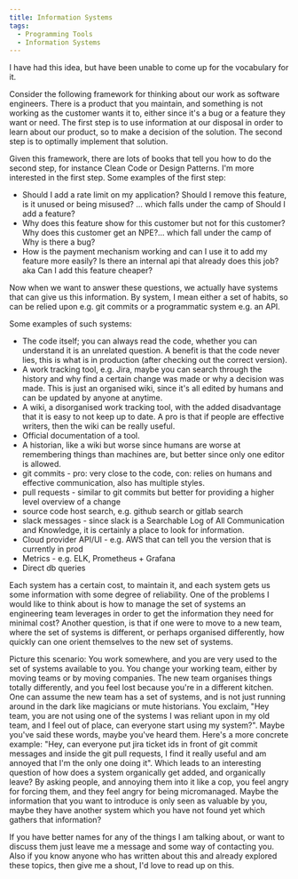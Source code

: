 ```yaml
---
title: Information Systems
tags:
  - Programming Tools
  - Information Systems
---
```


I have had this idea, but have been unable to come up for the vocabulary for it. 

Consider the following framework for thinking about our work as software engineers. There is a product that you maintain, and something is not working as the customer wants it to, either since it's a bug or a feature they want or need. The first step is to use information at our disposal in order to learn about our product, so to make a decision of the solution. The second step is to optimally implement that solution. 

Given this framework, there are lots of books that tell you how to do the second step, for instance Clean Code or Design Patterns. I'm more interested in the first step. Some examples of the first step:

- Should I add a rate limit on my application? Should I remove this feature, is it unused or being misused? ... which falls under the camp of Should I add a feature?
- Why does this feature show for this customer but not for this customer? Why does this customer get an NPE?... which fall under the camp of Why is there a bug?
- How is the payment mechanism working and can I use it to add my feature more easily? Is there an internal api that already does this job? aka Can I add this feature cheaper?

Now when we want to answer these questions, we actually have systems that can give us this information. By system, I mean either a set of habits, so can be relied upon e.g. git commits or a programmatic system e.g. an API. 

Some examples of such systems:

- The code itself; you can always read the code, whether you can understand it is an unrelated question. A benefit is that the code never lies, this is what is in production (after checking out the correct version).
- A work tracking tool, e.g. Jira, maybe you can search through the history and why find a certain change was made or why a decision was made. This is just an organised wiki, since it's all edited by humans and can be updated by anyone at anytime.
- A wiki, a disorganised work tracking tool, with the added disadvantage that it is easy to not keep up to date. A pro is that if people are effective writers, then the wiki can be really useful.
- Official documentation of a tool. 
- A historian, like a wiki but worse since humans are worse at remembering things than machines are, but better since only one editor is allowed. 
- git commits - pro: very close to the code, con: relies on humans and effective communication, also has multiple styles.
- pull requests - similar to git commits but better for providing a higher level overview of a change
- source code host search, e.g. github search or gitlab search
- slack messages - since slack is a Searchable Log of All Communication and Knowledge, it is certainly a place to look for information. 
- Cloud provider API/UI - e.g. AWS that can tell you the version that is currently in prod
- Metrics - e.g. ELK, Prometheus + Grafana
- Direct db queries

Each system has a certain cost, to maintain it, and each system gets us some information with some degree of reliability. One of the problems I would like to think about is how to manage the set of systems an engineering team leverages in order to get the information they need for minimal cost? Another question, is that if one were to move to a new team, where the set of systems is different, or perhaps organised differently, how quickly can one orient themselves to the new set of systems.

Picture this scenario: You work somewhere, and you are very used to the set of systems available to you. You change your working team, either by moving teams or by moving companies. The new team organises things totally differently, and you feel lost because you're in a different kitchen. One can assume the new team has a set of systems, and is not just running around in the dark like magicians or mute historians. You exclaim, "Hey team, you are not using one of the systems I was reliant upon in my old team, and I feel out of place, can everyone start using my system?". Maybe you've said these words, maybe you've heard them. Here's a more concrete example: "Hey, can everyone put jira ticket ids in front of git commit messages and inside the git pull requests, I find it really useful and am annoyed that I'm the only one doing it".  Which leads to an interesting question of how does a system organically get added, and organically leave? By asking people, and annoying them into it like a cop, you feel angry for forcing them, and they feel angry for being micromanaged. Maybe the information that you want to introduce is only seen as valuable by you, maybe they have another system which you have not found yet which gathers that information? 

If you have better names for any of the things I am talking about, or want to discuss them just leave me a message and some way of contacting you. Also if you know anyone who has written about this and already explored these topics, then give me a shout, I'd love to read up on this. 